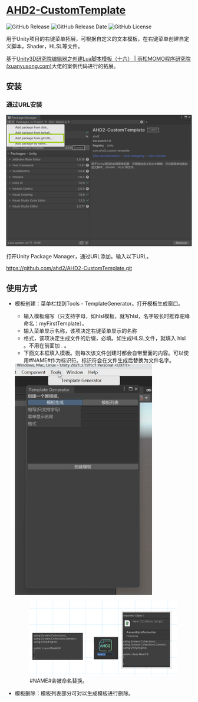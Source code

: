 # **[AHD2-CustomTemplate](https://github.com/ahd2/AHD2-CustomTemplate)**

<img alt="GitHub Release" src="https://img.shields.io/github/v/release/ahd2/AHD2-CustomTemplate?style=for-the-badge"> <img alt="GitHub Release Date" src="https://img.shields.io/github/release-date/ahd2/AHD2-CustomTemplate?style=for-the-badge"> <img alt="GitHub License" src="https://img.shields.io/github/license/ahd2/AHD2-CustomTemplate?style=for-the-badge">

用于Unity项目的右键菜单拓展，可根据自定义的文本模板，在右键菜单创建自定义脚本，Shader，HLSL等文件。

基于[Unity3D研究院编辑器之创建Lua脚本模板（十六） | 雨松MOMO程序研究院 (xuanyusong.com)](https://www.xuanyusong.com/archives/3732)大佬的案例代码进行的拓展。

## 安装

### 通过URL安装

<img src="https://github.com/ahd2/AHD2-DocsRepo/blob/main/AHD2_CustomTemplate/1.png?raw=true" alt="1" style="zoom:50%;" />

打开Unity Package Manager，通过URL添加。输入以下URL。

https://github.com/ahd2/AHD2-CustomTemplate.git

## 使用方式

* 模板创建：菜单栏找到Tools - TemplateGenerator。打开模板生成窗口。

  * 输入模板缩写（只支持字母，如hlsl模板，就写hlsl，名字较长时推荐驼峰命名：myFirstTemplate）。
  * 输入菜单显示名称，该项决定右键菜单显示的名称
  * 格式，该项决定生成文件的后缀，必填。如生成HLSL文件，就填入 hlsl 。不用在前面加  .    。
  * 下面文本框填入模板。则每次该文件创建时都会自带里面的内容。可以使用#NAME#作为标识符。标识符会在文件生成后替换为文件名字。

  <img src="https://github.com/ahd2/AHD2-DocsRepo/blob/main/AHD2_CustomTemplate/2.png?raw=true" style="zoom: 80%;" />

  <figure>   <img src="https://github.com/ahd2/AHD2-DocsRepo/blob/main/AHD2_CustomTemplate/3.png?raw=true" alt="#NAME#会被命名替换。">   <figcaption>#NAME#会被命名替换。</figcaption> </figure>

* 模板删除：模板列表部分可对以生成模板进行删除。
